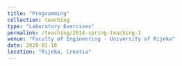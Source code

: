 ```yaml
---
title: "Programming"
collection: teaching
type: "Laboratory Exercises"
permalink: /teaching/2014-spring-teaching-1
venue: "Faculty of Engineering - University of Rijeka"
date: 2020-01-10
location: "Rijeka, Croatia"
---
```

